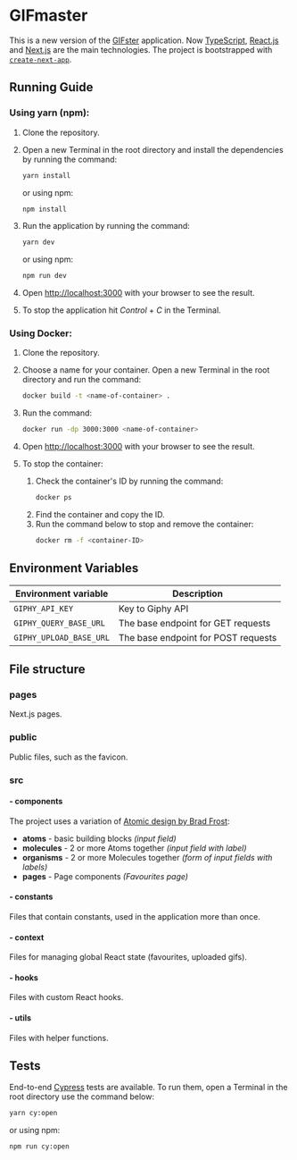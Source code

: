 # GIFmaster

This is a new version of the [GIFster](https://github.com/mayyamark/GIFster) application.
Now [TypeScript](https://www.typescriptlang.org/), [React.js](https://reactjs.org/) and [Next.js](https://nextjs.org/) are the main technologies. The project is bootstrapped with [`create-next-app`](https://github.com/vercel/next.js/tree/canary/packages/create-next-app).

## Running Guide

### Using yarn (npm):

1. Clone the repository.
1. Open a new Terminal in the root directory and install the dependencies by running the command:

   ```sh
   yarn install
   ```

   or using npm:

   ```sh
   npm install
   ```

1. Run the application by running the command:

   ```sh
   yarn dev
   ```

   or using npm:

   ```sh
   npm run dev
   ```

1. Open [http://localhost:3000](http://localhost:3000) with your browser to see the result.
1. To stop the application hit _Control_ + _C_ in the Terminal.

### Using Docker:

1. Clone the repository.

1. Choose a name for your container. Open a new Terminal in the root directory and run the command:

   ```sh
   docker build -t <name-of-container> .
   ```

1. Run the command:

   ```sh
   docker run -dp 3000:3000 <name-of-container>
   ```

1. Open [http://localhost:3000](http://localhost:3000) with your browser to see the result.
1. To stop the container:
   1. Check the container's ID by running the command:
      ```sh
      docker ps
      ```
   2. Find the container and copy the ID.
   3. Run the command below to stop and remove the container:
      ```sh
      docker rm -f <container-ID>
      ```

## Environment Variables

| Environment variable    | Description                         |
| ----------------------- | ----------------------------------- |
| `GIPHY_API_KEY`         | Key to Giphy API                    |
| `GIPHY_QUERY_BASE_URL`  | The base endpoint for GET requests  |
| `GIPHY_UPLOAD_BASE_URL` | The base endpoint for POST requests |

## File structure

### pages

Next.js pages.

### public

Public files, such as the favicon.

### src

#### - components

The project uses a variation of [Atomic design by Brad Frost](https://bradfrost.com/blog/post/atomic-web-design/):

- **atoms** - basic building blocks _(input field)_
- **molecules** - 2 or more Atoms together _(input field with label)_
- **organisms** - 2 or more Molecules together _(form of input fields with labels)_
- **pages** - Page components _(Favourites page)_

#### - constants

Files that contain constants, used in the application more than once.

#### - context

Files for managing global React state (favourites, uploaded gifs).

#### - hooks

Files with custom React hooks.

#### - utils

Files with helper functions.

## Tests

End-to-end [Cypress](https://www.cypress.io/) tests are available. To run them, open a Terminal in the root directory use the command below:

```sh
yarn cy:open
```

or using npm:

```sh
npm run cy:open
```
